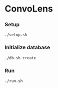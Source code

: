# ConvoLens

### Setup

```
./setup.sh
```

### Initialize database

```
./db.sh create
```

### Run

```
./run.sh
```
